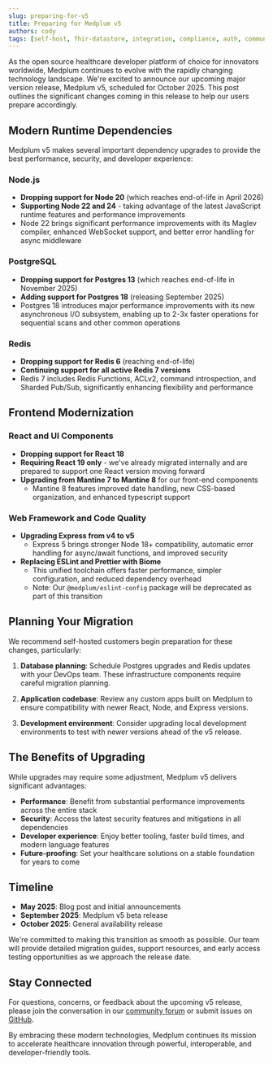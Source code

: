 ```yaml
---
slug: preparing-for-v5
title: Preparing for Medplum v5
authors: cody
tags: [self-host, fhir-datastore, integration, compliance, auth, community]
---
```


As the open source healthcare developer platform of choice for innovators worldwide, Medplum continues to evolve with the rapidly changing technology landscape. We're excited to announce our upcoming major version release, Medplum v5, scheduled for October 2025. This post outlines the significant changes coming in this release to help our users prepare accordingly.

<!-- truncate -->

## Modern Runtime Dependencies

Medplum v5 makes several important dependency upgrades to provide the best performance, security, and developer experience:

### Node.js

- **Dropping support for Node 20** (which reaches end-of-life in April 2026)
- **Supporting Node 22 and 24** - taking advantage of the latest JavaScript runtime features and performance improvements
- Node 22 brings significant performance improvements with its Maglev compiler, enhanced WebSocket support, and better error handling for async middleware

### PostgreSQL

- **Dropping support for Postgres 13** (which reaches end-of-life in November 2025)
- **Adding support for Postgres 18** (releasing September 2025)
- Postgres 18 introduces major performance improvements with its new asynchronous I/O subsystem, enabling up to 2-3x faster operations for sequential scans and other common operations

### Redis

- **Dropping support for Redis 6** (reaching end-of-life)
- **Continuing support for all active Redis 7 versions**
- Redis 7 includes Redis Functions, ACLv2, command introspection, and Sharded Pub/Sub, significantly enhancing flexibility and performance

## Frontend Modernization

### React and UI Components

- **Dropping support for React 18**
- **Requiring React 19 only** - we've already migrated internally and are prepared to support one React version moving forward
- **Upgrading from Mantine 7 to Mantine 8** for our front-end components
  - Mantine 8 features improved date handling, new CSS-based organization, and enhanced typescript support

### Web Framework and Code Quality

- **Upgrading Express from v4 to v5**
  - Express 5 brings stronger Node 18+ compatibility, automatic error handling for async/await functions, and improved security
- **Replacing ESLint and Prettier with Biome**
  - This unified toolchain offers faster performance, simpler configuration, and reduced dependency overhead
  - Note: Our `@medplum/eslint-config` package will be deprecated as part of this transition

## Planning Your Migration

We recommend self-hosted customers begin preparation for these changes, particularly:

1. **Database planning**: Schedule Postgres upgrades and Redis updates with your DevOps team. These infrastructure components require careful migration planning.

2. **Application codebase**: Review any custom apps built on Medplum to ensure compatibility with newer React, Node, and Express versions.

3. **Development environment**: Consider upgrading local development environments to test with newer versions ahead of the v5 release.

## The Benefits of Upgrading

While upgrades may require some adjustment, Medplum v5 delivers significant advantages:

- **Performance**: Benefit from substantial performance improvements across the entire stack
- **Security**: Access the latest security features and mitigations in all dependencies
- **Developer experience**: Enjoy better tooling, faster build times, and modern language features
- **Future-proofing**: Set your healthcare solutions on a stable foundation for years to come

## Timeline

- **May 2025**: Blog post and initial announcements
- **September 2025**: Medplum v5 beta release
- **October 2025**: General availability release

We're committed to making this transition as smooth as possible. Our team will provide detailed migration guides, support resources, and early access testing opportunities as we approach the release date.

## Stay Connected

For questions, concerns, or feedback about the upcoming v5 release, please join the conversation in our [community forum](https://www.medplum.com/docs/contributing/support) or submit issues on [GitHub](https://github.com/medplum/medplum).

By embracing these modern technologies, Medplum continues its mission to accelerate healthcare innovation through powerful, interoperable, and developer-friendly tools.
